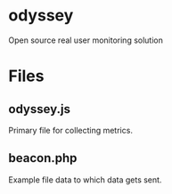# odyssey
Open source real user monitoring solution


# Files
## odyssey.js
Primary file for collecting metrics. 

## beacon.php
Example file data to which data gets sent.
